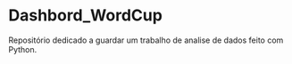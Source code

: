 # Dashbord_WordCup
Repositório dedicado a guardar um trabalho de analise de dados feito com Python.
